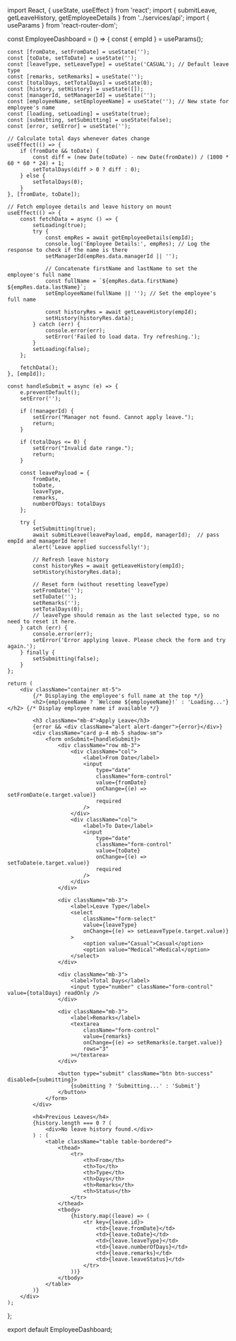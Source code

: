 import React, { useState, useEffect } from 'react';
import { submitLeave, getLeaveHistory, getEmployeeDetails } from '../services/api';
import { useParams } from 'react-router-dom';
      
const EmployeeDashboard = () => {
    const { empId } = useParams();
 
    const [fromDate, setFromDate] = useState('');
    const [toDate, setToDate] = useState('');
    const [leaveType, setLeaveType] = useState('CASUAL'); // Default leave type
    const [remarks, setRemarks] = useState('');
    const [totalDays, setTotalDays] = useState(0);
    const [history, setHistory] = useState([]);
    const [managerId, setManagerId] = useState('');
    const [employeeName, setEmployeeName] = useState(''); // New state for employee's name
    const [loading, setLoading] = useState(true);
    const [submitting, setSubmitting] = useState(false);
    const [error, setError] = useState('');

    // Calculate total days whenever dates change
    useEffect(() => {
        if (fromDate && toDate) {
            const diff = (new Date(toDate) - new Date(fromDate)) / (1000 * 60 * 60 * 24) + 1;
            setTotalDays(diff > 0 ? diff : 0);
        } else {
            setTotalDays(0);
        }
    }, [fromDate, toDate]);

    // Fetch employee details and leave history on mount
    useEffect(() => {
        const fetchData = async () => {
            setLoading(true);
            try {
                const empRes = await getEmployeeDetails(empId);
                console.log('Employee Details:', empRes); // Log the response to check if the name is there
                setManagerId(empRes.data.managerId || '');
                
                // Concatenate firstName and lastName to set the employee's full name
                const fullName = `${empRes.data.firstName} ${empRes.data.lastName}`;
                setEmployeeName(fullName || ''); // Set the employee's full name

                const historyRes = await getLeaveHistory(empId);
                setHistory(historyRes.data);
            } catch (err) {
                console.error(err);
                setError('Failed to load data. Try refreshing.');
            }
            setLoading(false);
        };

        fetchData();
    }, [empId]);

    const handleSubmit = async (e) => {
        e.preventDefault();
        setError('');

        if (!managerId) {
            setError("Manager not found. Cannot apply leave.");
            return;
        }

        if (totalDays <= 0) {
            setError("Invalid date range.");
            return;
        }

        const leavePayload = {
            fromDate,
            toDate,
            leaveType,
            remarks,
            numberOfDays: totalDays
        };

        try {
            setSubmitting(true);
            await submitLeave(leavePayload, empId, managerId);  // pass empId and managerId here!
            alert('Leave applied successfully!');
            
            // Refresh leave history
            const historyRes = await getLeaveHistory(empId);
            setHistory(historyRes.data);

            // Reset form (without resetting leaveType)
            setFromDate('');
            setToDate('');
            setRemarks('');
            setTotalDays(0);
            // leaveType should remain as the last selected type, so no need to reset it here.
        } catch (err) {
            console.error(err);
            setError('Error applying leave. Please check the form and try again.');
        } finally {
            setSubmitting(false);
        }
    };

    return (
        <div className="container mt-5">
            {/* Displaying the employee's full name at the top */}
            <h2>{employeeName ? `Welcome ${employeeName}!` : 'Loading...'}</h2> {/* Display employee name if available */}

            <h3 className="mb-4">Apply Leave</h3>
            {error && <div className="alert alert-danger">{error}</div>}
            <div className="card p-4 mb-5 shadow-sm">
                <form onSubmit={handleSubmit}>
                    <div className="row mb-3">
                        <div className="col">
                            <label>From Date</label>
                            <input
                                type="date"
                                className="form-control"
                                value={fromDate}
                                onChange={(e) => setFromDate(e.target.value)}
                                required
                            />
                        </div>
                        <div className="col">
                            <label>To Date</label>
                            <input
                                type="date"
                                className="form-control"
                                value={toDate}
                                onChange={(e) => setToDate(e.target.value)}
                                required
                            />
                        </div>
                    </div>

                    <div className="mb-3">
                        <label>Leave Type</label>
                        <select
                            className="form-select"
                            value={leaveType}
                            onChange={(e) => setLeaveType(e.target.value)}
                        >
                            <option value="Casual">Casual</option>
                            <option value="Medical">Medical</option>
                        </select>
                    </div>

                    <div className="mb-3">
                        <label>Total Days</label>
                        <input type="number" className="form-control" value={totalDays} readOnly />
                    </div>

                    <div className="mb-3">
                        <label>Remarks</label>
                        <textarea
                            className="form-control"
                            value={remarks}
                            onChange={(e) => setRemarks(e.target.value)}
                            rows="3"
                        ></textarea>
                    </div>

                    <button type="submit" className="btn btn-success" disabled={submitting}>
                        {submitting ? 'Submitting...' : 'Submit'}
                    </button>
                </form>
            </div>

            <h4>Previous Leaves</h4>
            {history.length === 0 ? (
                <div>No leave history found.</div>
            ) : (
                <table className="table table-bordered">
                    <thead>
                        <tr>
                            <th>From</th>
                            <th>To</th>
                            <th>Type</th>
                            <th>Days</th>
                            <th>Remarks</th>
                            <th>Status</th>
                        </tr>
                    </thead>
                    <tbody>
                        {history.map((leave) => (
                            <tr key={leave.id}>
                                <td>{leave.fromDate}</td>
                                <td>{leave.toDate}</td>
                                <td>{leave.leaveType}</td>
                                <td>{leave.numberOfDays}</td>
                                <td>{leave.remarks}</td>
                                <td>{leave.leaveStatus}</td>
                            </tr>
                        ))}
                    </tbody>
                </table>
            )}
        </div>
    );
};

export default EmployeeDashboard;
